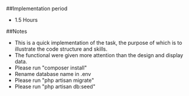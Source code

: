 ##Implementation period
- 1.5 Hours

##Notes
- This is a quick implementation of the task, the purpose of which is to illustrate the code structure and skills.
- The functional were given more attention than the design and display data.
- Please run "composer install"
- Rename database name in .env
- Please run "php artisan migrate"
- Please run "php artisan db:seed"